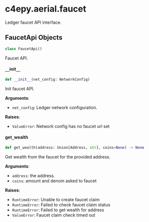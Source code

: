 <a id="c4epy.aerial.faucet"></a>

# c4epy.aerial.faucet

Ledger faucet API interface.

<a id="c4epy.aerial.faucet.FaucetApi"></a>

## FaucetApi Objects

```python
class FaucetApi()
```

Faucet API.

<a id="c4epy.aerial.faucet.FaucetApi.__init__"></a>

#### `__`init`__`

```python
def __init__(net_config: NetworkConfig)
```

Init faucet API.

**Arguments**:

- `net_config`: Ledger network configuration.

**Raises**:

- `ValueError`: Network config has no faucet url set

<a id="c4epy.aerial.faucet.FaucetApi.get_wealth"></a>

#### get`_`wealth

```python
def get_wealth(address: Union[Address, str], coins=None) -> None
```

Get wealth from the faucet for the provided address.

**Arguments**:

- `address`: the address.
- `coins`: amount and denom asked to faucet

**Raises**:

- `RuntimeError`: Unable to create faucet claim
- `RuntimeError`: Failed to check faucet claim status
- `RuntimeError`: Failed to get wealth for address
- `ValueError`: Faucet claim check timed out

